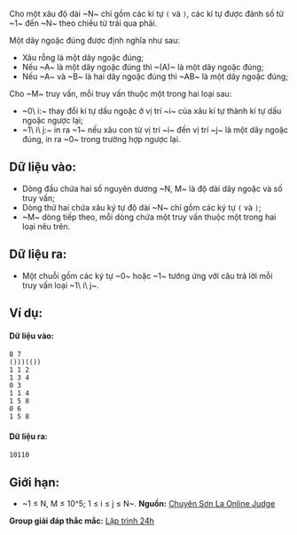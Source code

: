 Cho một xâu độ dài ~N~ chỉ gồm các kí tự `(` và `)`, các kí tự được đánh số từ ~1~ đến ~N~ theo chiều từ trái qua phải.

Một dãy ngoặc đúng được định nghĩa như sau:
- Xâu rỗng là một dãy ngoặc đúng;
- Nếu ~A~ là một dãy ngoặc đúng thì ~(A)~ là một dãy ngoặc đúng;
- Nếu ~A~ và ~B~ là hai dãy ngoặc đúng thì ~AB~ là một dãy ngoặc đúng;

Cho ~M~ truy vấn, mỗi truy vấn thuộc một trong hai loại sau:
- ~0\ i:~ thay đổi kí tự dấu ngoặc ở vị trí ~i~ của xâu kí tự thành kí tự dấu ngoặc ngược lại;
- ~1\ i\ j:~ in ra ~1~ nếu xâu con từ vị trí ~i~ đến vị trí ~j~ là một dãy ngoặc đúng, in ra ~0~ trong trường hợp ngược lại.

## Dữ liệu vào:
- Dòng đầu chứa hai số nguyên dương ~N, M~ là độ dài dãy ngoặc và số truy vấn;
- Dòng thứ hai chứa xâu ký tự độ dài ~N~ chỉ gồm các ký tự `(` và `)`;
- ~M~ dòng tiếp theo, mỗi dòng chứa một truy vấn thuộc một trong hai loại nêu trên.

## Dữ liệu ra:
- Một chuỗi gồm các ký tự ~0~ hoặc ~1~ tướng ứng với câu trả lời mỗi truy vấn loại ~1\ i\ j~.

## Ví dụ:
#### Dữ liệu vào:
```
8 7
()))(())
1 1 2
1 3 4
0 3
1 1 4
1 5 8
0 6
1 5 8
```

#### Dữ liệu ra:
```
10110
```

## Giới hạn:
- ~1 ≤ N, M ≤ 10^5; 1 ≤ i ≤ j ≤ N~.
**Nguồn:** [Chuyên Sơn La Online Judge](http://csloj.ddns.net/)

**Group giải đáp thắc mắc:** [Lập trình 24h](https://www.facebook.com/groups/1386904321519984)